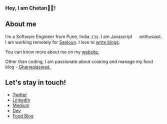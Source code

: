 ### Hey, I am Chetan👩‍💻!

## About me
<p>I’m a Software Engineer from Pune, India 🇮🇳. I am Javascript <img src="https://upload.wikimedia.org/wikipedia/commons/thumb/6/6a/JavaScript-logo.png/480px-JavaScript-logo.png" height="15px"> enthusiast.
I am working remotely for <a href="https://www.saeloun.com">Saeloun</a>.
I love to <a href='https://blog.saeloun.com/authors/chetan/'>write blogs</a>.
</p>

<p>You can know more about me on my <a href="https://chetangawai.com" target="_blank"> website. </a></p>

<p>
Other than coding, I am passionate about cooking and manage my food blog - <a href="https://www.gharwalaswad.com/">Gharwalaswad.</a>
</p>

## Let's stay in touch!
* [Twitter](https://twitter.com/ChetanGawai1)
* [LinkedIn](https://www.linkedin.com/in/chetan-gawai-66a12a17/)
* [Medium](https://medium.com/@chetansgawai)
* [Dev](https://dev.to/chetangawai)
* [Food Blog](https://www.gharwalaswad.com/)
